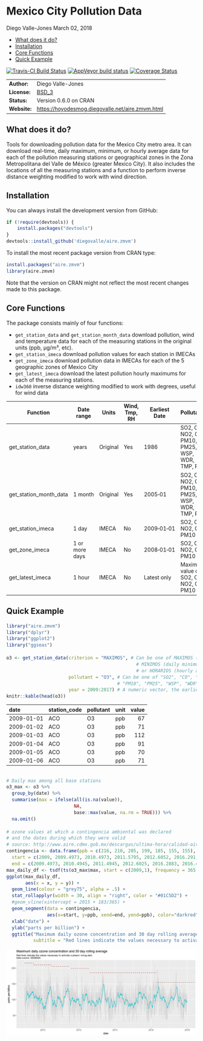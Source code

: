 Mexico City Pollution Data
================
Diego Valle-Jones
March 02, 2018

-   [What does it do?](#what-does-it-do)
-   [Installation](#installation)
-   [Core Functions](#core-functions)
-   [Quick Example](#quick-example)

[![Travis-CI Build Status](https://travis-ci.org/diegovalle/aire.zmvm.svg?branch=master)](https://travis-ci.org/diegovalle/aire.zmvm) [![AppVeyor build status](https://ci.appveyor.com/api/projects/status/c7kg6o68exx0lirg?svg=true)](https://ci.appveyor.com/project/diegovalle/aire-zmvm/branch/master) [![Coverage Status](https://img.shields.io/codecov/c/github/diegovalle/aire.zmvm/master.svg)](https://codecov.io/github/diegovalle/aire.zmvm?branch=master)

|              |                                                        |
|--------------|--------------------------------------------------------|
| **Author:**  | Diego Valle-Jones                                      |
| **License:** | [BSD\_3](https://opensource.org/licenses/BSD-3-Clause) |
| **Status:**  | Version 0.6.0 on CRAN                                  |
| **Website:** | <https://hoyodesmog.diegovalle.net/aire.zmvm.html>     |

What does it do?
----------------

Tools for downloading pollution data for the Mexico City metro area. It can download real-time, daily maximum, minimum, or hourly average data for each of the pollution measuring stations or geographical zones in the Zona Metropolitana del Valle de México (greater Mexico City). It also includes the locations of all the measuring stations and a function to perform inverse distance weighting modified to work with wind direction.

Installation
------------

You can always install the development version from GitHub:

``` r
if (!require(devtools)) {
    install.packages("devtools")
}
devtools::install_github('diegovalle/aire.zmvm')
```

To install the most recent package version from CRAN type:

``` r
install.packages("aire.zmvm")
library(aire.zmvm)
```

Note that the version on CRAN might not reflect the most recent changes made to this package.

Core Functions
--------------

The package consists mainly of four functions:

-   `get_station_data` and `get_station_month_data` download pollution, wind and temperature data for each of the measuring stations in the original units (ppb, µg/m³, etc).
-   `get_station_imeca` download pollution values for each station in IMECAs
-   `get_zone_imeca` download pollution data in IMECAs for each of the 5 geographic zones of Mexico City
-   `get_latest_imeca` download the latest pollution hourly maximums for each of the measuring stations.
-   `idw360` inverse distance weighting modified to work with degrees, useful for wind data

<table style="width:100%;">
<colgroup>
<col width="23%" />
<col width="14%" />
<col width="9%" />
<col width="16%" />
<col width="11%" />
<col width="11%" />
<col width="6%" />
<col width="6%" />
</colgroup>
<thead>
<tr class="header">
<th>Function</th>
<th>Date range</th>
<th>Units</th>
<th>Wind, Tmp, RH</th>
<th>Earliest Date</th>
<th>Pollutants</th>
<th>Includes All Stations</th>
<th>Criterion</th>
</tr>
</thead>
<tbody>
<tr class="odd">
<td>get_station_data</td>
<td>years</td>
<td>Original</td>
<td>Yes</td>
<td>1986</td>
<td>SO2, CO, NO2, O3, PM10, PM25, WSP, WDR, TMP, RH</td>
<td>Yes</td>
<td>hourly, daily maximum, daily minimum</td>
</tr>
<tr class="even">
<td>get_station_month_data</td>
<td>1 month</td>
<td>Original</td>
<td>Yes</td>
<td>2005‑01</td>
<td>SO2, CO, NO2, O3, PM10, PM25, WSP, WDR, TMP, RH</td>
<td>Yes</td>
<td>hourly, daily maximum, daily minimum</td>
</tr>
<tr class="odd">
<td>get_station_imeca</td>
<td>1 day</td>
<td>IMECA</td>
<td>No</td>
<td>2009‑01‑01</td>
<td>SO2, CO, NO2, O3, PM10</td>
<td>No</td>
<td>hourly</td>
</tr>
<tr class="even">
<td>get_zone_imeca</td>
<td>1 or more days</td>
<td>IMECA</td>
<td>No</td>
<td>2008‑01‑01</td>
<td>SO2, CO, NO2, O3, PM10</td>
<td>Only zones</td>
<td>hourly, daily maximum</td>
</tr>
<tr class="odd">
<td>get_latest_imeca</td>
<td>1 hour</td>
<td>IMECA</td>
<td>No</td>
<td>Latest only</td>
<td>Maximum value of SO2, CO, NO2, O3, PM10</td>
<td>No</td>
<td>latest hourly</td>
</tr>
</tbody>
</table>

Quick Example
-------------

``` r
library("aire.zmvm")
library("dplyr")
library("ggplot2")
library("ggseas")

o3 <- get_station_data(criterion = "MAXIMOS", # Can be one of MAXIMOS (daily maximum), 
                                                # MINIMOS (daily minimum), 
                                                # or HORARIOS (hourly average)
                       pollutant = "O3", # Can be one of "SO2", "CO", "NOX", "NO2", "NO", "O3", 
                                         # "PM10", "PM25", "WSP", "WDR", "TMP", "RH"
                       year = 2009:2017) # A numeric vector, the earliest year allowed is 1986
knitr::kable(head(o3))
```

| date       | station\_code | pollutant | unit |  value|
|:-----------|:--------------|:----------|:-----|------:|
| 2009-01-01 | ACO           | O3        | ppb  |     67|
| 2009-01-02 | ACO           | O3        | ppb  |     71|
| 2009-01-03 | ACO           | O3        | ppb  |    112|
| 2009-01-04 | ACO           | O3        | ppb  |     91|
| 2009-01-05 | ACO           | O3        | ppb  |     70|
| 2009-01-06 | ACO           | O3        | ppb  |     71|

``` r

# Daily max among all base stations
o3_max <- o3 %>% 
  group_by(date) %>% 
  summarise(max = ifelse(all(is.na(value)),
                         NA,
                         base::max(value, na.rm = TRUE))) %>%
  na.omit()

# ozone values at which a contingencia ambiental was declared
# and the dates during which they were valid
# source: http://www.aire.cdmx.gob.mx/descargas/ultima-hora/calidad-aire/pcaa/pcaa-modificaciones.pdf
contingencia <- data.frame(ppb = c(216, 210, 205, 199, 185, 155, 155),
  start = c(2009, 2009.4973, 2010.4973, 2011.5795, 2012.6052, 2016.291, 2016.4986),
  end = c(2009.4973, 2010.4945, 2011.4945, 2012.6025, 2016.2883, 2016.4959, Inf))
max_daily_df <- tsdf(ts(o3_max$max, start = c(2009,1), frequency = 365.25))
ggplot(max_daily_df,
       aes(x = x, y = y)) + 
  geom_line(colour = "grey75", alpha = .5) +
  stat_rollapplyr(width = 30, align = "right", color = "#01C5D2") +
  #geom_vline(xintercept = 2015 + 183/365) +
  geom_segment(data = contingencia, 
               aes(x=start, y=ppb, xend=end, yend=ppb), color="darkred", linetype = 2)  +
  xlab("date") +
  ylab("parts per billion") +
  ggtitle("Maximum daily ozone concentration and 30 day rolling average", 
          subtitle = "Red lines indicate the values necessary to activate a phase I smog alert. \nData source: SEDEMA")
```

![](man/figures/README-unnamed-chunk-2-1.png)
